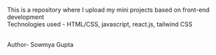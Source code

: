 This is a repository where I upload my mini projects based on front-end development <br>
Technologies used - HTML/CSS, javascript, react.js, tailwind CSS <br><br>

Author- Sowmya Gupta

